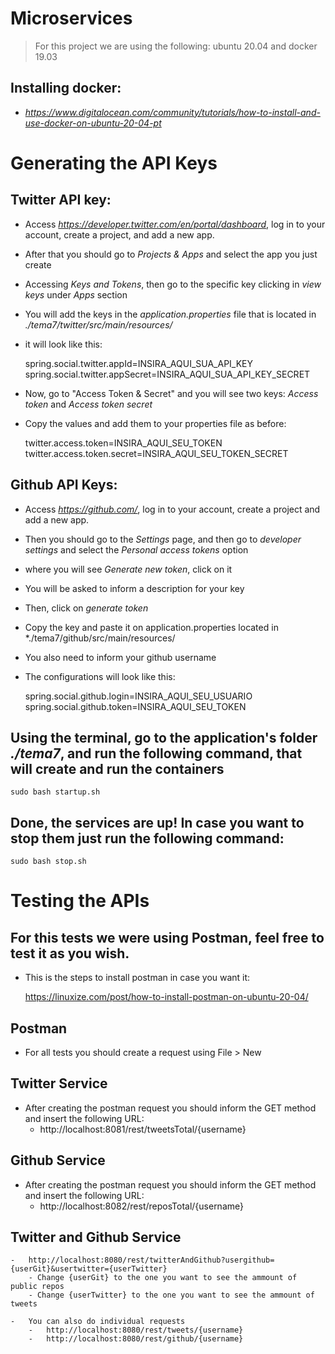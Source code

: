 # Microservices
> For this project we are using the following: ubuntu 20.04 and docker 19.03

## Installing docker: 
-   *https://www.digitalocean.com/community/tutorials/how-to-install-and-use-docker-on-ubuntu-20-04-pt*

# Generating the API Keys

## Twitter API key:
-   Access *https://developer.twitter.com/en/portal/dashboard*, log in to your account, create a project, and add a new app.
-   After that you should go to *Projects & Apps* and select the app you just create
-   Accessing *Keys and Tokens*, then go to the specific key clicking in *view keys* under *Apps* section

-   You will add the keys in the *application.properties* file that is located in *./tema7/twitter/src/main/resources/*
-   it will look like this:

    spring.social.twitter.appId=INSIRA_AQUI_SUA_API_KEY
    spring.social.twitter.appSecret=INSIRA_AQUI_SUA_API_KEY_SECRET

-   Now, go to "Access Token & Secret" and you will see two keys: *Access token* and *Access token secret*
-   Copy the values and add them to your properties file as before:

    twitter.access.token=INSIRA_AQUI_SEU_TOKEN
    twitter.access.token.secret=INSIRA_AQUI_SEU_TOKEN_SECRET


## Github API Keys:
-   Access  *https://github.com/*, log in to your account, create a project and add a new app.

-   Then you should go to the *Settings* page, and then go to *developer settings* and select the *Personal access tokens* option
-   where you will see *Generate new token*, click on it

-   You will be asked to inform a description for your key

-   Then, click on *generate token*

-   Copy the key and paste it on application.properties located in *./tema7/github/src/main/resources/
-   You also need to inform your github username
-   The configurations will look like this:

    spring.social.github.login=INSIRA_AQUI_SEU_USUARIO
    spring.social.github.token=INSIRA_AQUI_SEU_TOKEN

## Using the terminal, go to the application's folder *./tema7*, and run the following command, that will create and run the containers

    sudo bash startup.sh

## Done, the services are up! In case you want to stop them just run the following command:

    sudo bash stop.sh

# Testing the APIs

## For this tests we were using Postman, feel free to test it as you wish.
-   This is the steps to install postman in case you want it:

    https://linuxize.com/post/how-to-install-postman-on-ubuntu-20-04/

## Postman
-   For all tests you should create a request using File > New

## Twitter Service
-   After creating the postman request you should inform the GET method and insert the following URL:
    -   http://localhost:8081/rest/tweetsTotal/{username}

## Github Service
-   After creating the postman request you should inform the GET method and insert the following URL:
    -   http://localhost:8082/rest/reposTotal/{username}

## Twitter and Github Service
    -   http://localhost:8080/rest/twitterAndGithub?usergithub={userGit}&usertwitter={userTwitter}
        - Change {userGit} to the one you want to see the ammount of public repos
        - Change {userTwitter} to the one you want to see the ammount of tweets
    
    -   You can also do individual requests
        -   http://localhost:8080/rest/tweets/{username}
        -   http://localhost:8080/rest/github/{username}
